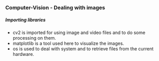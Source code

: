 ### Computer-Vision - Dealing with images

##### Importing libraries
* cv2 is imported for using image and video files and to do some processing on them.
* matplotlib is a tool used here to visualize the images.
* os is used to deal with system and to retrieve files from the current hardware.

